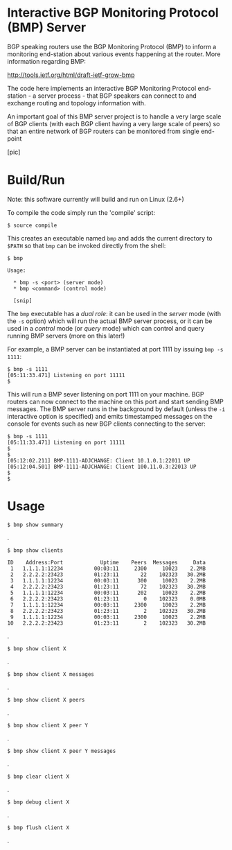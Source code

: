 Interactive BGP Monitoring Protocol (BMP) Server
================================================

BGP speaking routers use the BGP Monitoring Protocol (BMP) to inform a monitoring
end-station about various events happening at the router. More information regarding 
BMP:

http://tools.ietf.org/html/draft-ietf-grow-bmp

The code here implements an interactive BGP Monitoring Protocol end-station - a
server process - that BGP speakers can connect to and exchange routing and topology 
information with.

An important goal of this BMP server project is to handle a very large scale of
BGP clients (with each BGP client having a very large scale of peers) so that an
entire network of BGP routers can be monitored from single end-point

[pic]



Build/Run
=========

Note: this software currently will build and run on Linux (2.6+)

To compile the code simply run the 'compile' script:

    $ source compile

This creates an executable named `bmp` and adds the current directory to `$PATH`
so that `bmp` can be invoked directly from the shell:

    $ bmp 

    Usage:

      * bmp -s <port> (server mode)
      * bmp <command> (control mode)

      [snip]

The `bmp` executable has a *dual role*: it can be used in the *server* mode (with 
the `-s` option) which will run the actual BMP server process, or it can be used 
in a *control* mode (or *query* mode) which can control and query running BMP 
servers (more on this later!) 

For example, a BMP server can be instantiated at port 1111 by issuing `bmp -s 1111`:

    $ bmp -s 1111
    [05:11:33.471] Listening on port 11111
    $

This will run a BMP sever listening on port 1111 on your machine. BGP routers 
can now connect to the machine on this port and start sending BMP messages. The 
BMP server runs in the background by default (unless the `-i` interactive option 
is specified) and emits timestamped messages on the console for events such as 
new BGP clients connecting to the server:
 
    $ bmp -s 1111
    [05:11:33.471] Listening on port 11111
    $
    $
    [05:12:02.211] BMP-1111-ADJCHANGE: Client 10.1.0.1:22011 UP
    [05:12:04.501] BMP-1111-ADJCHANGE: Client 100.11.0.3:22013 UP
    $
    $

 
Usage
=====

    $ bmp show summary
    
     

. 

    $ bmp show clients

    ID    Address:Port            Uptime    Peers  Messages     Data
     1   1.1.1.1:12234          00:03:11     2300     10023    2.2MB
     2   2.2.2.2:23423          01:23:11       22    102323   30.2MB
     3   1.1.1.1:12234          00:03:11      300     10023    2.2MB
     4   2.2.2.2:23423          01:23:11       72    102323   30.2MB
     5   1.1.1.1:12234          00:03:11      202     10023    2.2MB
     6   2.2.2.2:23423          01:23:11        0    102323    0.0MB
     7   1.1.1.1:12234          00:03:11     2300     10023    2.2MB
     8   2.2.2.2:23423          01:23:11        2    102323   30.2MB
     9   1.1.1.1:12234          00:03:11     2300     10023    2.2MB
    10   2.2.2.2:23423          01:23:11        2    102323   30.2MB

.

    $ bmp show client X

.

    $ bmp show client X messages

.

    $ bmp show client X peers

.

    $ bmp show client X peer Y

.

    $ bmp show client X peer Y messages

.

    $ bmp clear client X

.

    $ bmp debug client X

.

    $ bmp flush client X

.




